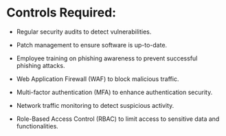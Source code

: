 # Controls Required:



- Regular security audits to detect vulnerabilities.

- Patch management to ensure software is up-to-date.

- Employee training on phishing awareness to prevent successful phishing attacks.

- Web Application Firewall (WAF) to block malicious traffic.

- Multi-factor authentication (MFA) to enhance authentication security.

- Network traffic monitoring to detect suspicious activity.

- Role-Based Access Control (RBAC) to limit access to sensitive data and functionalities.
